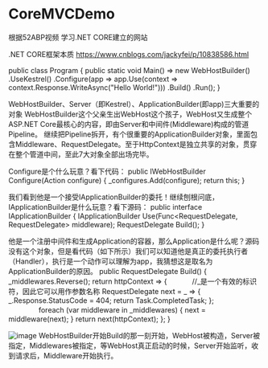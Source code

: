 # CoreMVCDemo
根据52ABP视频
学习.NET CORE建立的网站



.NET CORE框架本质
https://www.cnblogs.com/jackyfei/p/10838586.html

public class Program
{
    public static void Main()
    => new WebHostBuilder()
        .UseKestrel()
        .Configure(app => app.Use(context => context.Response.WriteAsync("Hello World!")))
        .Build()
        .Run();
}

WebHostBuilder、Server（即Kestrel）、ApplicationBuilder(即app)三大重要的对象
WebHostBuilder这个父亲生出WebHost这个孩子，WebHost又生成整个ASP.NET Core最核心的内容，即由Server和中间件(Middleware)构成的管道Pipeline。
继续把Pipeline拆开，有个很重要的ApplicationBuilder对象，里面包含Middleware、RequestDelegate。至于HttpContext是独立共享的对象，贯穿在整个管道中间，至此7大对象全部出场完毕。

Configure是个什么玩意？看下代码：
public IWebHostBuilder Configure(Action<IApplicationBuilder> configure)
{
    _configures.Add(configure);
    return this;
}

我们看到他是一个接受IApplicationBuilder的委托！继续刨根问底，IApplicationBuilder是什么玩意？看下源码：
public interface IApplicationBuilder
{
    IApplicationBuilder Use(Func<RequestDelegate, RequestDelegate> middleware);
    RequestDelegate Build();
}

他是一个注册中间件和生成Application的容器，那么Application是什么呢？源码没有这个对象，但是看代码（如下所示）我们可以知道他是真正的委托执行者（Handler），执行是一个动作可以理解为app，我猜想这是取名为ApplicationBuilder的原因。
public RequestDelegate Build()
{
    _middlewares.Reverse();
    return httpContext =>
    {
　　　   //_是一个有效的标识符，因此它可以用作参数名称
        RequestDelegate next = _ => { _.Response.StatusCode = 404; return Task.CompletedTask; };
　　　　
        foreach (var middleware in _middlewares)
        {
            next = middleware(next);
        }
        return next(httpContext);
    };
}

![image](https://github.com/jiangqiuqiu/MyResource/blob/master/MyImages/COREProcess.png)
WebHostBuilder开始Build的那一刻开始，WebHost被构造，Server被指定，Middlewares被指定，等WebHost真正启动的时候，Server开始监听，收到请求后，Middleware开始执行。
